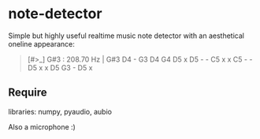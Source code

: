 # note-detector
Simple but highly useful realtime music note detector with an aesthetical oneline appearance:
> \[#>_] G#3 : 208.70 Hz |  G#3 D4 - G3 D4 G4 D5 x D5 - - C5 x x C5 - - D5 x x D5 G3 - D5 x       

## Require
libraries: numpy, pyaudio, aubio

Also a microphone :)
